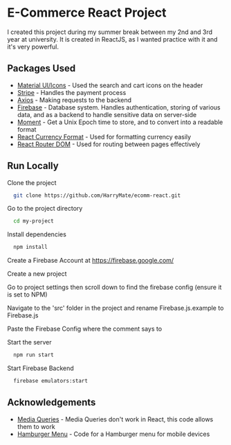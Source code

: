 
# E-Commerce React Project

I created this project during my summer break between my 2nd and 3rd year at university. It is created in ReactJS, as I wanted practice with it and it's very powerful.




## Packages Used

 - [Material UI/Icons](https://mui.com/) - Used the search and cart icons on the header
 - [Stripe](https://stripe.com/gb) - Handles the payment process
 - [Axios](https://axios-http.com/docs/intro) - Making requests to the backend
 - [Firebase](https://firebase.google.com/) - Database system. Handles authentication, storing of various data, and as a backend to handle sensitive data on server-side
 - [Moment](https://momentjs.com/) - Get a Unix Epoch time to store, and to convert into a readable format
 - [React Currency Format](https://github.com/mohitgupta8888/react-currency-format) - Used for formatting currency easily
 - [React Router DOM](https://github.com/remix-run/react-router/tree/main/packages/react-router-dom) - Used for routing between pages effectively

## Run Locally

Clone the project

```bash
  git clone https://github.com/HarryMate/ecomm-react.git
```

Go to the project directory

```bash
  cd my-project
```

Install dependencies

```bash
  npm install
```

Create a Firebase Account at https://firebase.google.com/

Create a new project

Go to project settings then scroll down to find the firebase config (ensure it is set to NPM)

Navigate to the 'src' folder in the project and rename Firebase.js.example to Firebase.js

Paste the Firebase Config where the comment says to

Start the server

```bash
  npm run start
```

Start Firebase Backend

```bash
  firebase emulators:start
```

## Acknowledgements

 - [Media Queries](https://thewebdev.info/2021/11/20/how-to-conditionally-render-items-based-on-viewport-size-in-react/) - Media Queries don't work in React, this code allows them to work
 - [Hamburger Menu](https://css-tricks.com/hamburger-menu-with-a-side-of-react-hooks-and-styled-components/) - Code for a Hamburger menu for mobile devices